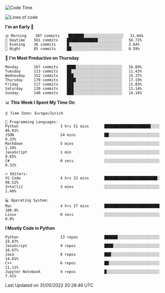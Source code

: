 <!--START_SECTION:waka-->
![Code Time](http://img.shields.io/badge/Code%20Time-0%20secs-blue)

![Lines of code](https://img.shields.io/badge/From%20Hello%20World%20I%27ve%20Written-13%20Million%20lines%20of%20code-blue)

**I'm an Early 🐤** 

```text
🌞 Morning    307 commits    ███████░░░░░░░░░░░░░░░░░░   31.04% 
🌆 Daytime    561 commits    ██████████████░░░░░░░░░░░   56.72% 
🌃 Evening    36 commits     █░░░░░░░░░░░░░░░░░░░░░░░░   3.64% 
🌙 Night      85 commits     ██░░░░░░░░░░░░░░░░░░░░░░░   8.59%

```
📅 **I'm Most Productive on Thursday** 

```text
Monday       167 commits    ████░░░░░░░░░░░░░░░░░░░░░   16.89% 
Tuesday      113 commits    ██░░░░░░░░░░░░░░░░░░░░░░░   11.43% 
Wednesday    152 commits    ███░░░░░░░░░░░░░░░░░░░░░░   15.37% 
Thursday     170 commits    ████░░░░░░░░░░░░░░░░░░░░░   17.19% 
Friday       117 commits    ███░░░░░░░░░░░░░░░░░░░░░░   11.83% 
Saturday     130 commits    ███░░░░░░░░░░░░░░░░░░░░░░   13.14% 
Sunday       140 commits    ███░░░░░░░░░░░░░░░░░░░░░░   14.16%

```


📊 **This Week I Spent My Time On** 

```text
⌚︎ Time Zone: Europe/Zurich

💬 Programming Languages: 
Python                   3 hrs 51 mins       █████████████████████░░░░   86.81% 
JSON                     24 mins             ██░░░░░░░░░░░░░░░░░░░░░░░   9.33% 
Markdown                 5 mins              ░░░░░░░░░░░░░░░░░░░░░░░░░   2.19% 
JavaScript               1 min               ░░░░░░░░░░░░░░░░░░░░░░░░░   0.65% 
C#                       0 secs              ░░░░░░░░░░░░░░░░░░░░░░░░░   0.32%

🔥 Editors: 
VS Code                  4 hrs 23 mins       ████████████████████████░   98.52% 
IntelliJ                 3 mins              ░░░░░░░░░░░░░░░░░░░░░░░░░   1.48%

💻 Operating System: 
Mac                      4 hrs 27 mins       █████████████████████████   100.0% 
Linux                    0 secs              ░░░░░░░░░░░░░░░░░░░░░░░░░   0.0%

```

**I Mostly Code in Python** 

```text
Python                   13 repos            ██████░░░░░░░░░░░░░░░░░░░   24.07% 
JavaScript               9 repos             ████░░░░░░░░░░░░░░░░░░░░░   16.67% 
Java                     8 repos             ███░░░░░░░░░░░░░░░░░░░░░░   14.81% 
C++                      6 repos             ██░░░░░░░░░░░░░░░░░░░░░░░   11.11% 
Jupyter Notebook         4 repos             █░░░░░░░░░░░░░░░░░░░░░░░░   7.41%

```



 Last Updated on 31/05/2022 20:28:46 UTC
<!--END_SECTION:waka-->　　
